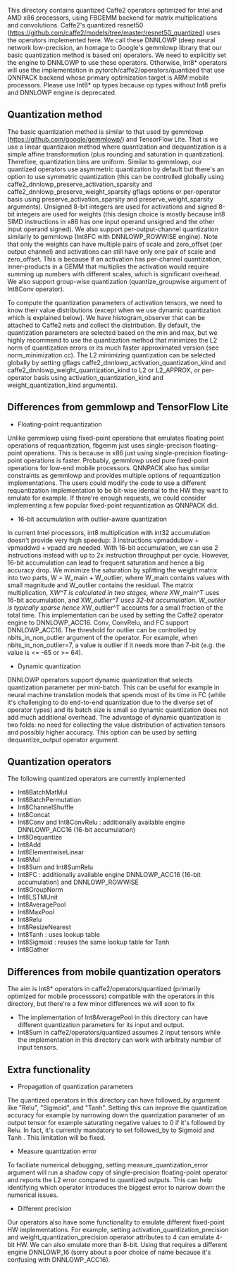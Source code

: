 This directory contains quantized Caffe2 operators optimized for Intel and AMD x86 processors, using FBGEMM backend for matrix multiplications and convolutions.
Caffe2's quantized resnet50 (https://github.com/caffe2/models/tree/master/resnet50_quantized) uses the operators implemented here.
We call these DNNLOWP (deep neural network low-precision, an homage to Google's gemmlowp library that our basic quantization method is based on) operators.
We need to explicitly set the engine to DNNLOWP to use these operators. Otherwise, Int8* operators will use the implementation in pytorch/caffe2/operators/quantized that use QNNPACK backend whose primary optimization target is ARM mobile processors.
Please use Int8* op types because op types without Int8 prefix and DNNLOWP engine is deprecated.

## Quantization method

The basic quantization method is similar to that used by gemmlowp (https://github.com/google/gemmlowp/) and TensorFlow Lite.
That is we use a linear quantizaion method where quantization and dequantization is a simple affine transformation (plus rounding and saturation in quantization). Therefore, quantization bins are uniform.
Similar to gemmlowp, our quantized operators use asymmetric quantization by default but there's an option to use symmetric quantization (this can be controlled globally using caffe2_dnnlowp_preserve_activation_sparsity and caffe2_dnnlowp_preserve_weight_sparsity gflags options or per-operator basis using preserve_activation_sparsity and preserve_weight_sparsity arguments).
Unsigned 8-bit integers are used for activations and signed 8-bit integers are used for weights (this design choice is mostly because int8 SIMD instructions in x86 has one input operand unsigned and the other input operand signed).
We also support per-output-channel quantization similarly to gemmlowp (Int8FC with DNNLOWP_ROWWISE engine). Note that only the weights can have multiple pairs of scale and zero_offset (per output channel) and activations can still have only one pair of scale and zero_offset. This is because if an activation has per-channel quantization, inner-products in a GEMM that multiplies the activation would require summing up numbers with different scales, which is significant overhead.
We also support group-wise quantization (quantize_groupwise argument of Int8Conv operator).

To compute the quantization parameters of activation tensors, we need to know their value distributions (except when we use dynamic quantization which is explained below). We have histogram_observer that can be attached to Caffe2 nets and collect the distribution. By default, the quantization parameters are selected based on the min and max, but we highly recommend to use the quantization method that minimizes the L2 norm of quantization errors or its much faster approximated version (see norm_minimization.cc). The L2 minimizing quantization can be selected globally by setting gflags caffe2_dnnlowp_activation_quantization_kind and caffe2_dnnlowp_weight_quantization_kind to L2 or L2_APPROX, or per-operator basis using activation_quantization_kind and weight_quantization_kind arguments).

## Differences from gemmlowp and TensorFlow Lite

* Floating-point requantization

Unlike gemmlowp using fixed-point operations that emulates floating point operations of requantization, fbgemm just uses single-precison floating-point operations. This is because in x86 just using single-precision floating-point operations is faster. Probably, gemmlowp used pure fixed-point operations for low-end mobile processors. QNNPACK also has similar constraints as gemmlowp and provides multiple options of requantization implementations.
The users could modify the code to use a different requantization implementation to be bit-wise idential to the HW they want to emulate for example. If there're enough requests, we could consider implementing a few popular fixed-point requantization as QNNPACK did.

* 16-bit accumulation with outlier-aware quantization

In current Intel processors, int8 multiplication with int32 accumulation doesn't provide very high speedup: 3 instructions vpmaddubsw + vpmaddwd + vpadd are needed. With 16-bit accumulation, we can use 2 instructions instead with up to 2x instruction throughput per cycle. However, 16-bit accumulation can lead to frequent saturation and hence a big accuracy drop. We minimize the saturation by splitting the weight matrix into two parts, W = W_main + W_outlier, where W_main contains values with small magnitude and W_outlier contains the residual. The matrix multiplication, X*W^T is calculated in two stages, where X*W_main^T uses 16-bit accumulation, and X*W_outlier^T uses 32-bit accumulation. W_outlier is typically sparse hence X*W_outlier^T accounts for a small fraction of the total time.
This implementation can be used by setting the Caffe2 operator engine to DNNLOWP_ACC16. Conv, ConvRelu, and FC support DNNLOWP_ACC16. The threshold for outlier can be controlled by nbits_in_non_outlier argument of the operator. For example, when nbits_in_non_outlier=7, a value is outlier if it needs more than 7-bit (e.g. the value is <= -65 or >= 64).

* Dynamic quantization

DNNLOWP operators support dynamic quantization that selects quantization parameter per mini-batch. This can be useful for example in neural machine translation models that spends most of its time in FC (while it's challenging to do end-to-end quantization due to the diverse set of operator types) and its batch size is small so dynamic quantization does not add much additional overhead. The advantage of dynamic quantization is two folds: no need for collecting the value distribution of activation tensors and possibly higher accuracy. This option can be used by setting dequantize_output operator argument.

## Quantization operators

The following quantized operators are currently implemented
* Int8BatchMatMul
* Int8BatchPermutation
* Int8ChannelShuffle
* Int8Concat
* Int8Conv and Int8ConvRelu : additionally available engine DNNLOWP_ACC16 (16-bit accumulation)
* Int8Dequantize
* Int8Add
* Int8ElementwiseLinear
* Int8Mul
* Int8Sum and Int8SumRelu
* Int8FC : additionally available engine DNNLOWP_ACC16 (16-bit accumulation) and DNNLOWP_ROWWISE
* Int8GroupNorm
* Int8LSTMUnit
* Int8AveragePool
* Int8MaxPool
* Int8Relu
* Int8ResizeNearest
* Int8Tanh : uses lookup table
* Int8Sigmoid : reuses the same lookup table for Tanh
* Int8Gather

## Differences from mobile quantization operators

The aim is Int8* operators in caffe2/operators/quantized (primarily optimized for mobile processsors) compatible with the operators in this directory, but there're a few minor differences we will soon to fix

* The implementation of Int8AveragePool in this directory can have different quantization parameters for its input and output.
* Int8Sum in caffe2/operators/quantized assumes 2 input tensors while the implementation in this directory can work with arbitraty number of input tensors.

## Extra functionality

* Propagation of quantization parameters

The quantized operators in this directory can have followed_by argument like "Relu", "Sigmoid", and "Tanh".
Setting this can improve the quantization accuracy for example by narrowing down the quantization parameter of an output tensor for example saturating negative values to 0 if it's followed by Relu.
In fact, it's currently mandatory to set followed_by to Sigmoid and Tanh . This limitation will be fixed.

* Measure quantization error

To faciliate numerical debugging, setting measure_quantization_error argument will run a shadow copy of single-precision floating-point operator and reports the L2 error compared to quantized outputs. This can help identifying which operator introduces the biggest error to narrow down the numerical issues.

* Different precision

Our operators also have some functionality to emulate different fixed-point HW implementations. For example, setting activation_quantization_precision and weight_quantization_precision operator attributes to 4 can emulate 4-bit HW. We can also emulate more than 8-bit. Using that requires a different engine DNNLOWP_16 (sorry about a poor choice of name because it's confusing with DNNLOWP_ACC16).
